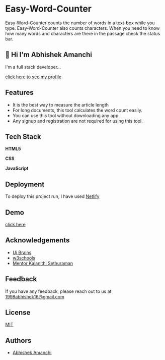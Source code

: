 
# Easy-Word-Counter

Easy-Word-Counter counts the number of words in a text-box while you type. Easy-Word-Counter also counts characters. When you need to know how many words and characters are there in the passage check the status bar.


## 👋 Hi I'm Abhishek Amanchi

I'm a full stack developer...

[click here to see my profile](https://github.com/Abhishekamanchi)

  
## Features

- It is the best way to measure the article length
- For long documents, this tool calculates the word count easily.
- You can use this tool without downloading any app
- Any signup and registration are not required for using this tool.

  
## Tech Stack

**HTML5**

**CSS**

**JavaScript**
  
## Deployment

To deploy this project run, I have used [Netlify](https://www.netlify.com/)


  
## Demo

[click here](https://easy-word-counter.netlify.app/)

  
## Acknowledgements

 - [Ui Brains](https://www.youtube.com/channel/UC2ss1tjSwPeHxpGz3NaIlaQ)
 - [w3schools](https://www.w3schools.com/)
 - [Mentor Kalanithi Sethuraman](https://www.linkedin.com/in/kalanithiasethuraman/)

  
## Feedback

If you have any feedback, please reach out to us at 1998abhishek16@gmail.com

  
## License

[MIT](https://choosealicense.com/licenses/mit/)

  
## Authors

- [Abhishek Amanchi](https://github.com/Abhishekamanchi)

  

